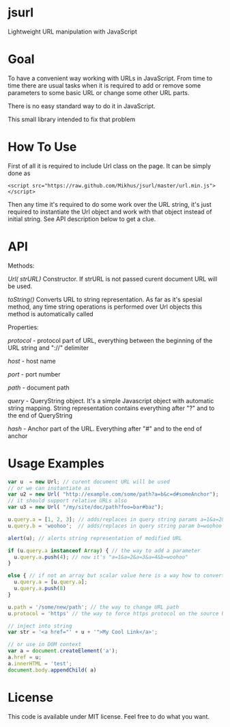 jsurl
=====

Lightweight URL manipulation with JavaScript

Goal
====

To have a convenient way working with URLs in JavaScript. From time to time there are usual tasks 
when it is required to add or remove some parameters to some basic URL or change some other URL
parts.

There is no easy standard way to do it in JavaScript.

This small library intended to fix that problem

How To Use
==========

First of all it is required to include Url class on the page. It can be simply done as

    <script src="https://raw.github.com/Mikhus/jsurl/master/url.min.js"></script>

Then any time it's required to do some work over the URL string, it's just required to
instantiate the Url object and work with that object instead of initial string. See API
description below to get a clue.

API
===

Methods:

*Url( strURL)*
Constructor. If strURL is not passed curent document URL will be used.

*toString()*
Converts URL to string representation. As far as it's spesial method, any time string
operations is performed over Url objects this method is automatically called

Properties:

*protocol* - protocol part of URL, everything between the beginning of the URL string 
and "://" delimiter

*host* - host name

*port* - port number

*path* - document path

*query* - QueryString object. It's a simple Javascript object with automatic string
mapping. String representation contains everything after "?" and to the end of QueryString

*hash* - Anchor part of the URL. Everything after "#" and to the end of anchor

Usage Examples
==============

```javascript
var u  = new Url; // curent document URL will be used
// or we can instantiate as
var u2 = new Url( "http://example.com/some/path?a=b&c=d#someAnchor");
// it should support relative URLs also
var u3 = new Url( "/my/site/doc/path?foo=bar#baz");

u.query.a = [1, 2, 3]; // adds/replaces in query string params a=1&a=2&a=3
u.query.b = 'woohoo';  // adds/replaces in query string param b=woohoo

alert(u); // alerts string representation of modified URL

if (u.query.a instanceof Array) { // the way to add a parameter
  u.query.a.push(4); // now it's "a=1&a=2&a=3&a=4&b=woohoo"
}

else { // if not an array but scalar value here is a way how to convert to array
  u.query.a = [u.query.a];
  u.query.a.push(8)
}

u.path = '/some/new/path'; // the way to change URL path
u.protocol = 'https' // the way to force https protocol on the source URL

// inject into string
var str = '<a href="' + u + '">My Cool Link</a>';

// or use in DOM context
var a = document.createElement('a');
a.href = u;
a.innerHTML = 'test';
document.body.appendChild( a)
```

License
=======

This code is available under MIT license. Feel free to do what you want.
